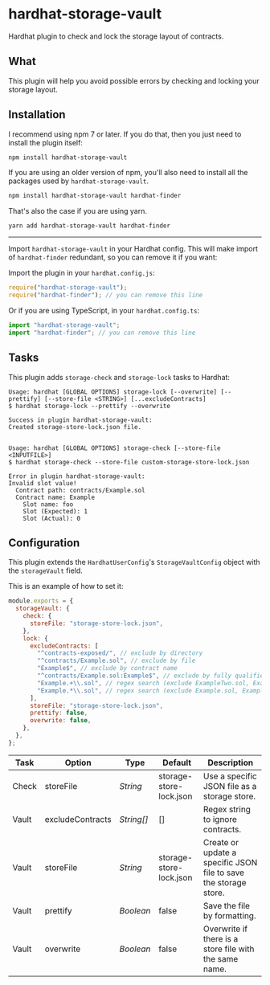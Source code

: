 # hardhat-storage-vault

Hardhat plugin to check and lock the storage layout of contracts.

## What

This plugin will help you avoid possible errors by checking and locking your storage layout.

## Installation

I recommend using npm 7 or later. If you do that, then you just need to install the plugin itself:

```bash
npm install hardhat-storage-vault
```

If you are using an older version of npm, you'll also need to install all the packages used by `hardhat-storage-vault`.

```bash
npm install hardhat-storage-vault hardhat-finder
```

That's also the case if you are using yarn.

```bash
yarn add hardhat-storage-vault hardhat-finder
```

---

Import `hardhat-storage-vault` in your Hardhat config. This will make import of `hardhat-finder` redundant, so you can remove it if you want:

Import the plugin in your `hardhat.config.js`:

```js
require("hardhat-storage-vault");
require("hardhat-finder"); // you can remove this line
```

Or if you are using TypeScript, in your `hardhat.config.ts`:

```ts
import "hardhat-storage-vault";
import "hardhat-finder"; // you can remove this line
```

## Tasks

This plugin adds `storage-check` and `storage-lock` tasks to Hardhat:

```
Usage: hardhat [GLOBAL OPTIONS] storage-lock [--overwrite] [--prettify] [--store-file <STRING>] [...excludeContracts]
$ hardhat storage-lock --prettify --overwrite

Success in plugin hardhat-storage-vault:
Created storage-store-lock.json file.


Usage: hardhat [GLOBAL OPTIONS] storage-check [--store-file <INPUTFILE>]
$ hardhat storage-check --store-file custom-storage-store-lock.json

Error in plugin hardhat-storage-vault:
Invalid slot value!
  Contract path: contracts/Example.sol
  Contract name: Example
    Slot name: foo
    Slot (Expected): 1
    Slot (Actual): 0
```

## Configuration

This plugin extends the `HardhatUserConfig`'s `StorageVaultConfig` object with the `storageVault` field.

This is an example of how to set it:

```js
module.exports = {
  storageVault: {
    check: {
      storeFile: "storage-store-lock.json",
    },
    lock: {
      excludeContracts: [
        "^contracts-exposed/", // exclude by directory
        "^contracts/Example.sol", // exclude by file
        "Example$", // exclude by contract name
        "^contracts/Example.sol:Example$", // exclude by fully qualified name
        "Example.+\\.sol", // regex search (exclude ExampleTwo.sol, ExampleThree.sol but not Example.sol)
        "Example.*\\.sol", // regex search (exclude Example.sol, ExampleTwo.sol, ExampleThree.sol)
      ],
      storeFile: "storage-store-lock.json",
      prettify: false,
      overwrite: false,
    },
  },
};
```

| Task  | Option           | Type       | Default                 | Description                                                      |
| ----- | ---------------- | ---------- | ----------------------- | ---------------------------------------------------------------- |
| Check | storeFile        | _String_   | storage-store-lock.json | Use a specific JSON file as a storage store.                     |
| Vault | excludeContracts | _String[]_ | []                      | Regex string to ignore contracts.                                |
| Vault | storeFile        | _String_   | storage-store-lock.json | Create or update a specific JSON file to save the storage store. |
| Vault | prettify         | _Boolean_  | false                   | Save the file by formatting.                                     |
| Vault | overwrite        | _Boolean_  | false                   | Overwrite if there is a store file with the same name.           |
